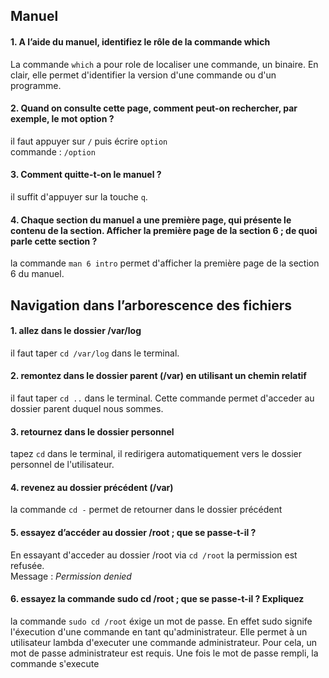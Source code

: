 ## Manuel

#### 1. A l’aide du manuel, identifiez le rôle de la commande which

La commande `which` a pour role de localiser une commande, un binaire. En clair, elle permet d'identifier la version d'une commande ou d'un programme.

#### 2. Quand on consulte cette page, comment peut-on rechercher, par exemple, le mot option ?

il faut appuyer sur `/` puis écrire `option` <br>
commande : `/option`

#### 3. Comment quitte-t-on le manuel ?

il suffit d'appuyer sur la touche `q`.

#### 4. Chaque section du manuel a une première page, qui présente le contenu de la section. Afficher la première page de la section 6 ; de quoi parle cette section ?

la commande `man 6 intro` permet d'afficher la première page de la section 6 du manuel.

## Navigation dans l’arborescence des fichiers

#### 1. allez dans le dossier /var/log

il faut taper `cd /var/log` dans le terminal.

#### 2. remontez dans le dossier parent (/var) en utilisant un chemin relatif

il faut taper `cd ..` dans le terminal. Cette commande permet d'acceder au dossier parent duquel nous sommes.

#### 3. retournez dans le dossier personnel

tapez `cd`  dans le terminal, il redirigera automatiquement vers le dossier personnel de l'utilisateur.

#### 4. revenez au dossier précédent (/var)

la commande `cd -`  permet de retourner dans le dossier précédent

#### 5. essayez d’accéder au dossier /root ; que se passe-t-il ?

En essayant d'acceder au dossier /root via `cd /root` la permission est refusée. <br>
Message : *Permission denied*

#### 6. essayez la commande sudo cd /root ; que se passe-t-il ? Expliquez

la commande `sudo cd /root` éxige un mot de passe. En effet sudo signife l'éxecution d'une commande en tant qu'administrateur. Elle permet à un utilisateur lambda d'executer une commande administrateur. Pour cela, un mot de passe administrateur est requis. Une fois le mot de passe rempli, la commande s'execute

